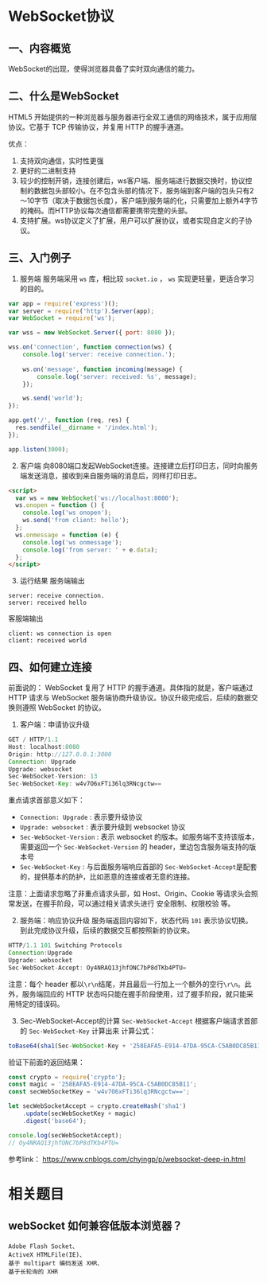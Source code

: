 # WebSocket协议
## 一、内容概览
WebSocket的出现，使得浏览器具备了实时双向通信的能力。
## 二、什么是WebSocket
HTML5 开始提供的一种浏览器与服务器进行全双工通信的网络技术，属于应用层协议。它基于 TCP 传输协议，并复用 HTTP 的握手通道。

优点：
1. 支持双向通信，实时性更强
2. 更好的二进制支持
3. 较少的控制开销，连接创建后，ws客户端、服务端进行数据交换时，协议控制的数据包头部较小。在不包含头部的情况下，服务端到客户端的包头只有2～10字节（取决于数据包长度），客户端到服务端的化，只需要加上额外4字节的掩码。而HTTP协议每次通信都需要携带完整的头部。
4. 支持扩展。ws协议定义了扩展，用户可以扩展协议，或者实现自定义的子协议。

## 三、入门例子
1. 服务端
服务端采用 `ws` 库，相比较 `socket.io` ， `ws` 实现更轻量，更适合学习的目的。
```javascript
var app = require('express')();
var server = require('http').Server(app);
var WebSocket = require('ws');

var wss = new WebSocket.Server({ port: 8080 });

wss.on('connection', function connection(ws) {
    console.log('server: receive connection.');
    
    ws.on('message', function incoming(message) {
        console.log('server: received: %s', message);
    });

    ws.send('world');
});

app.get('/', function (req, res) {
  res.sendfile(__dirname + '/index.html');
});

app.listen(3000);
```
2. 客户端
向8080端口发起WebSocket连接。连接建立后打印日志，同时向服务端发送消息，接收到来自服务端的消息后，同样打印日志。
```html
<script>
  var ws = new WebSocket('ws://localhost:8080');
  ws.onopen = function () {
    console.log('ws onopen');
    ws.send('from client: hello');
  };
  ws.onmessage = function (e) {
    console.log('ws onmessage');
    console.log('from server: ' + e.data);
  };
</script>
```
3. 运行结果
服务端输出
```
server: receive connection.
server: received hello
```
客服端输出
```
client: ws connection is open
client: received world
```

## 四、如何建立连接
前面说的： WebSocket 复用了 HTTP 的握手通道。具体指的就是，客户端通过 HTTP 请求与 WebSocket 服务端协商升级协议。协议升级完成后，后续的数据交换则遵照 WebSocket 的协议。
1. 客户端：申请协议升级
```java
GET / HTTP/1.1
Host: localhost:8080
Origin: http://127.0.0.1:3000
Connection: Upgrade
Upgrade: websocket
Sec-WebSocket-Version: 13
Sec-WebSocket-Key: w4v7O6xFTi36lq3RNcgctw==
```
重点请求首部意义如下：
- `Connection: Upgrade` : 表示要升级协议
- `Upgrade: websocket` : 表示要升级到 websocket 协议
- `Sec-WebSocket-Version` : 表示 websocket 的版本。如服务端不支持该版本，需要返回一个 `Sec-WebSocket-Version` 的 header，里边包含服务端支持的版本号
- `Sec-WebSocket-Key` : 与后面服务端响应首部的 `Sec-WebSocket-Accept`是配套的，提供基本的防护，比如恶意的连接或者无意的连接。

注意：上面请求忽略了非重点请求头部，如 Host、Origin、Cookie 等请求头会照常发送，在握手阶段，可以通过相关请求头进行 安全限制、权限校验 等。

2. 服务端：响应协议升级
服务端返回内容如下，状态代码 `101` 表示协议切换。到此完成协议升级，后续的数据交互都按照新的协议来。
```java
HTTP/1.1 101 Switching Protocols
Connection:Upgrade
Upgrade: websocket
Sec-WebSocket-Accept: Oy4NRAQ13jhfONC7bP8dTKb4PTU=
```

注意：每个 header 都以`\r\n`结尾，并且最后一行加上一个额外的空行`\r\n`。此外，服务端回应的 HTTP 状态吗只能在握手阶段使用，过了握手阶段，就只能采用特定的错误码。

3. Sec-WebSocket-Accept的计算
`Sec-WebSocket-Accept` 根据客户端请求首部的 `Sec-WebSocket-Key` 计算出来
计算公式：
```javascript
toBase64(sha1(Sec-WebSocket-Key + '258EAFA5-E914-47DA-95CA-C5AB0DC85B11'))
```
验证下前面的返回结果：
```javascript
const crypto = require('crypto');
const magic = '258EAFA5-E914-47DA-95CA-C5AB0DC85B11';
const secWebSocketKey = 'w4v7O6xFTi36lq3RNcgctw==';

let secWebSocketAccept = crypto.createHash('sha1')
	.update(secWebSocketKey + magic)
	.digest('base64');

console.log(secWebSocketAccept);
// Oy4NRAQ13jhfONC7bP8dTKb4PTU=
```

参考link： https://www.cnblogs.com/chyingp/p/websocket-deep-in.html


# 相关题目
## webSocket 如何兼容低版本浏览器？
```
Adobe Flash Socket、
ActiveX HTMLFile(IE)、
基于 multipart 编码发送 XHR、
基于长轮询的 XHR
```